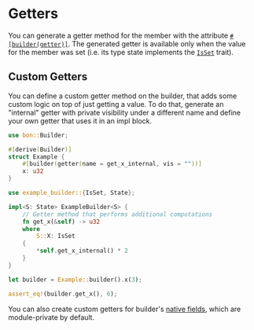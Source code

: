 # Getters

You can generate a getter method for the member with the attribute [`#[builder(getter)]`](../../reference/builder/member/getter). The generated getter is available only when the value for the member was set (i.e. its type state implements the [`IsSet`](./custom-methods#isset-trait) trait).

## Custom Getters

You can define a custom getter method on the builder, that adds some custom logic on top of just getting a value. To do that, generate an "internal" getter with private visibility under a different name and define your own getter that uses it in an impl block.

```rust
use bon::Builder;

#[derive(Builder)]
struct Example {
    #[builder(getter(name = get_x_internal, vis = ""))]
    x: u32
}

use example_builder::{IsSet, State};

impl<S: State> ExampleBuilder<S> {
    // Getter method that performs additional computations
    fn get_x(&self) -> u32
    where
        S::X: IsSet
    {
        *self.get_x_internal() * 2
    }
}

let builder = Example::builder().x(3);

assert_eq!(builder.get_x(), 6);
```

You can also create custom getters for builder's [native fields](./builder-fields#native-fields), which are module-private by default.
